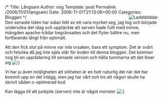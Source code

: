 /*
 Title: Långsam
 Author: nsg
 Template: post
 Permalink: /2006/11/01/langsam/
 Date: 2006-11-01T21:13:06+00:00
 Categories: Bloggen
*/
<img id="image128" src="http://www.junkpile.se/%7Es/wordpress/wp-content/uploads/ladddddar.jpg" alt="Laddddddar" align="right" />  
Den senaste tiden har sidan lidit av ett vara mycket seg, jag tog och började undersöka det idag och upptäckte att serven hade fullt med minne, mängden apache-trådar begränsades och det flyter bättre nu, men fortfarande långt från optimalt.

Att den fick slut på minne var inte orsaken, bara ett symptom. Det är svårt och felsöka då jag inte själs står för koden till denna bloggen. Det kommer nog bli en uppdatering till senaste version och hålla tummarna att det löser sig <img src="http://nsg.cc/wp-includes/images/smilies/icon_smile.gif" alt=":)" class="wp-smiley" /> 

Vi har ju även möjligheten att slöheten är en helt naturlig del när det har kommit upp en del inlägg, men jag har vårt och tro att någon skulle ha skrivit sådan o-optimerad kod.

Kan lägga till att junkpile (serven) inte är något monster <img src="http://nsg.cc/wp-includes/images/smilies/icon_smile.gif" alt=":)" class="wp-smiley" /> 

<small></small>